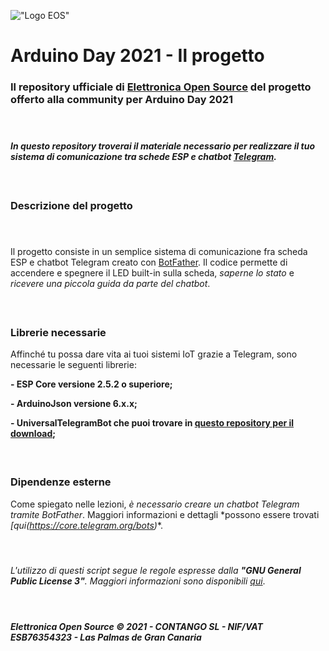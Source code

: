 

!["Logo EOS"](https://it.emcelettronica.com/files/img/logo14.png)

# Arduino Day 2021 - Il progetto


### Il repository ufficiale di [Elettronica Open Source](https://it.emcelettronica.com) del progetto offerto alla community per Arduino Day 2021

#### &nbsp;

#### *In questo repository troverai il materiale necessario per realizzare il tuo sistema di comunicazione tra schede ESP e chatbot [Telegram](https://core.telegram.org).*

#### &nbsp;
### Descrizione del progetto
#### &nbsp;
Il progetto consiste in un semplice sistema di comunicazione fra scheda ESP e chatbot Telegram creato con [BotFather](https://t.me/botfather). Il codice permette di accendere e spegnere il LED built-in sulla scheda, *saperne lo stato* e *ricevere una piccola guida da parte del chatbot*. 

#### &nbsp;

### Librerie necessarie

Affinché tu possa dare vita ai tuoi sistemi IoT grazie a Telegram, sono necessarie le seguenti librerie:


**- ESP Core versione 2.5.2 o superiore;**

**- ArduinoJson versione 6.x.x;**

**- UniversalTelegramBot che puoi trovare in [questo repository per il download](https://github.com/witnessmenow/Universal-Arduino-Telegram-Bot);**
#### &nbsp;
### Dipendenze esterne
Come spiegato nelle lezioni, *è necessario creare un chatbot Telegram tramite BotFather*.
Maggiori informazioni e dettagli *possono essere trovati **[qui*(https://core.telegram.org/bots)**. 
#### &nbsp;
*L'utilizzo di questi script segue le regole espresse dalla **"GNU General Public License 3"**.
Maggiori informazioni sono disponibili [qui](https://www.gnu.org/licenses/gpl-3.0.html)*.

#### &nbsp;
##### *Elettronica Open Source © 2021 - CONTANGO SL - NIF/VAT ESB76354323 - Las Palmas de Gran Canaria*
